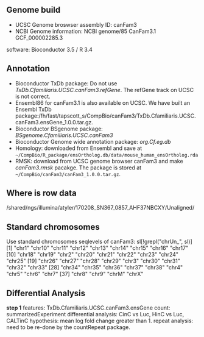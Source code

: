 ## Genome build
- UCSC Genome broswser assembly ID: canFam3
- NCBI Genome information: NCBI genome/85 CanFam3.1 GCF_000002285.3

software: Bioconductor 3.5 / R 3.4

## Annotation
- Bioconductor TxDb package: Do not use _TxDb.Cfamiliaris.UCSC.canFam3.refGene_. The refGene track on UCSC is not correct. 
- Ensembl86 for canFam3.1 is also available on UCSC. We have built an Ensembl 
  TxDb package:/fh/fast/tapscott_s/CompBio/canFam3/TxDb.Cfamiliaris.UCSC.canFam3.ensGene_1.0.0.tar.gz.
- Bioconductor BSgenome package: _BSgenome.Cfamiliaris.UCSC.canFam3_
- Bioconductor Genome wide annotation package: _org.Cf.eg.db_
- Homology: downloaded from Ensembl and save at `~/CompBio/R_package/ensOrtholog.db/data/mouse_human_ensOrtholog.rda`
- RMSK: download from UCSC genome browser canFam3 and make
_canFam3.rmsk_ pacakge.  The package is stored at
`~/CompBio/canFam3/canFam3_1.0.0.tar.gz`.

## Where is row data
/shared/ngs/illumina/atyler/170208_SN367_0857_AHF37NBCXY/Unaligned/

## Standard chromosomes
Use standard chromosomes
seqlevels of canFam3:
 sl[!grepl("chrUn_", sl)]
 [1] "chr1"  "chr10" "chr11" "chr12" "chr13" "chr14" "chr15" "chr16" "chr17"
[10] "chr18" "chr19" "chr2"  "chr20" "chr21" "chr22" "chr23" "chr24" "chr25"
[19] "chr26" "chr27" "chr28" "chr29" "chr3"  "chr30" "chr31" "chr32" "chr33"
[28] "chr34" "chr35" "chr36" "chr37" "chr38" "chr4"  "chr5"  "chr6"  "chr7"
[37] "chr8"  "chr9"  "chrM"  "chrX"

## Differential Analysis
**step 1**
features: TxDb.Cfamiliaris.UCSC.canFam3.ensGene
count: summarizedExperiment
differential analysis: CinC vs Luc, HinC vs Luc, CALTinC
hypothesis: mean log fold change greater than 1.
repeat analysis: need to be re-done by the countRepeat package.

